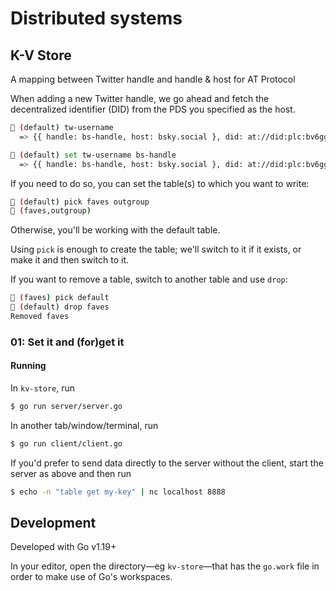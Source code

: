 # Distributed systems

## K-V Store

A mapping between Twitter handle and handle & host for AT Protocol

When adding a new Twitter handle, we go ahead and fetch the decentralized identifier (DID) from the PDS you specified as the host.

```sh
🔑 (default) tw-username
  => {{ handle: bs-handle, host: bsky.social }, did: at://did:plc:bv6ggog3tya2z3vxsub7hnal }
```

```sh
🔑 (default) set tw-username bs-handle
  => {{ handle: bs-handle, host: bsky.social }, did: at://did:plc:bv6ggog3tya2z3vxsub7hnal }
```

If you need to do so, you can set the table(s) to which you want to write:

```sh
🔑 (default) pick faves outgroup
🔑 (faves,outgroup)
```

Otherwise, you'll be working with the default table.

Using `pick` is enough to create the table; we'll switch to it if it exists, or make it and then switch to it.

If you want to remove a table, switch to another table and use `drop`:

```sh
🔑 (faves) pick default
🔑 (default) drop faves
Removed faves
```

### 01: Set it and (for)get it

#### Running

In `kv-store`, run

```sh
$ go run server/server.go
```

In another tab/window/terminal, run

```sh
$ go run client/client.go
```

If you'd prefer to send data directly to the server without the client, start the server as above and then run

```sh
$ echo -n "table get my-key" | nc localhost 8888
```

## Development

Developed with Go v1.19+

In your editor, open the directory&mdash;eg `kv-store`&mdash;that has the `go.work` file in order to make use of Go's workspaces.

